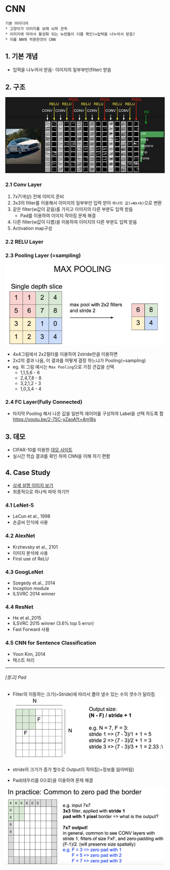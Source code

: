 # CNN 
```
기본 아이디어 
* 고양이가 이미지를 보때 뇌파 관측 
* 이미지에 따라서 활성화 되는 뉴런들이 다름 확인(=입력을 나누어서 받음)
* 이를 NN에 적용한것이 CNN
```

## 1. 기본 개념 
* 입력을 나누어서 받음- 이미지의 일부부만(filter) 받음

## 2. 구조 
![](/assets/CNN.PNG)

### 2.1 Conv Layer
1. 7x7(색상) 전체 이미지 준비 
2. 3x3의 filter를 이용해서 이미지의 일부부만 입력 받아 `하나의 값(=Wx+b)`으로 변환
3. 같은 filter(w값이 같음)를 가지고 이미지의 다른 부분도 입력 받음
    * Pad를 이용하여 이미지 작아짐 문제 해결 
4. 다른 filter(w값이 다름)을 이용하여 이미지의 다른 부분도 입력 받음
5. Activation map구성 

### 2.2 RELU Layer

### 2.3 Pooling Layer (=sampling)
![](/assets/maxpooling.PNG)
* 4x4그림에서 2x2필터를 이용하여 2stride만큼 이용하면
* 2x2의 결과 나옴, 이 결과를 어떻게 결정 하느냐가 Pooling(=sampling)
* eg. 위 그림 예시는 `Max Pooling`으로 가장 큰값을 선택 
    * 1,1,5,6 - 6
    * 2,4,7,8 - 8
    * 3,2,1,2 - 3
    * 1,0,3,4 - 4 

### 2.4 FC Layer(Fully Connected) 
* 마지막 Pooling 해서 나온 값을 일반적 레이어를 구성하여 Label을 선택 하도록 함 
https://youtu.be/2-75C-yZaoA?t=4m18s


## 3. 데모 
* CIFAR-10를 이용한 [데모 사이트](http://cs.stanford.edu/people/karpathy/convnetjs/demo/cifar10.html) 
* 실시간 학습 결과를 확인 하여 CNN을 이해 하기 편함 

## 4. Case Study 
* [상세 설명 이미지 보기](https://youtu.be/KbNbWTnlYXs?list=PLlMkM4tgfjnLSOjrEJN31gZATbcj_MpUm)
* 최종적으로 하나씩 파악 하기!!! 

### 4.1 LeNet-5
* LeCun et al., 1998
* 손글씨 인식에 사용 

### 4.2 AlexNet  
* Krzhevsky et al., 2101
* 이미지 분석에 사용
* First use of ReLU

### 4.3 GoogLeNet
* Szegedy et.al., 2014
* Inception module
* ILSVRC 2014 winner

### 4.4 ResNet
* He et al.,2015
* ILSVRC 2015 winner (3.6% top 5 error)
* Fast Forward 사용

### 4.5 CNN for Sentence Classification 
* Yoon Kim, 2014
* 텍스트 처리 
--- 

###### [참고] Pad 
* Filter의 이동하는 크기(=Stride)에 따라서 뽑아 낼수 있는 수의 갯수가 달라짐 
![](/assets/stride.PNG)

* stride의 크기가 증가 할수로 Output이 작아짐(=정보를 잃어버림)
* Pad(테두리를 0으로)을 이용하여 문제 해결 

![](/assets/pad.PNG)
